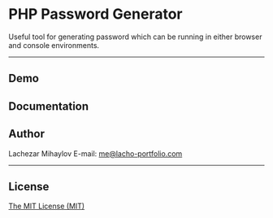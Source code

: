 PHP Password Generator
======================

Useful tool for generating password which can be running in either browser and console environments.

----------------------

Demo
----------------------


Documentation
----------------------


Author
----------------------
Lachezar Mihaylov
E-mail: [me@lacho-portfolio.com](me@lacho-portfolio.com)

----------------------

License
----------------------
[The MIT License (MIT)](LICENSE.md)

